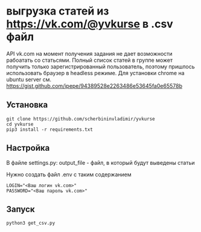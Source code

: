 # выгрузка статей из https://vk.com/@yvkurse в .csv файл
API vk.com на момент получения задания не дает возможности рабоатать со статьсями. Полный список статей в группе может получить только зарегистрированный пользователь, поэтому пришлось использовать браузер в headless режиме. Для установки chrome на ubuntu server см. https://gist.github.com/ipepe/94389528e2263486e53645fa0e65578b

## Установка
```
git clone https://github.com/scherbininvladimir/yvkurse
cd yvkurse
pip3 install -r requirements.txt
```

## Настройка

В файле settings.py:
output_file - файл, в который будут выведены статьи

Нужно создать файл .env с таким содержанием
```
LOGIN="<Ваш логин vk.com>"
PASSWORD="<Ваш пароль vk.com>"
```

## Запуск
```
python3 get_csv.py
```
